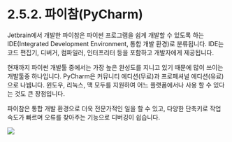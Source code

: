 # 2.5.2.     파이참\(PyCharm\)

  
Jetbrain에서 개발한 파이참은 파이썬 프로그램을 쉽게 개발할 수 있도록 하는 IDE\(Integrated Development Environment, 통합 개발 환경\)로 분류됩니다. IDE는 코드 편집기, 디버거, 컴파일러, 인터프리터 등을 포함하고 개발자에게 제공됩니다.

현재까지 파이썬 개발툴 중에서는 가장 높은 완성도를 지니고 있기 때문에 많이 쓰이는 개발툴중 하나입니다. PyCharm은 커뮤니티 에디션\(무료\)과 프로페셔널 에디션\(유료\)으로 나뉍니다. 윈도우, 리눅스, 맥 모두를 지원하여 어느 플랫폼에서나 사용 할 수 있다는 것도 큰 장점입니다.

파이참은 통합 개발 환경으로 더욱 전문가적인 일을 할 수 있고, 다양한 단축키로 작업 속도가 빠르며 오류를 찾아주는 기능으로 디버깅이 쉽습니다.

![](../../.gitbook/assets/1612.png)

